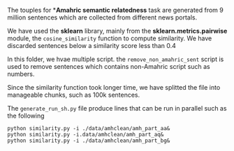 The touples for ***Amahric semantic relatedness** task are generated from 9 million sentences which are collected from different news portals.

We have used the **sklearn** library, mainly from the **sklearn.metrics.pairwise** module, the `cosine_similarity` function to compute similarity. We have discarded sentences below a similarity score less than 0.4

In this folder, we hvae multiple script. the `remove_non_amahric_sent` script is used to remove sentences which contains non-Amahric script such as numbers.


Since the similarity function took longer time, we have splitted the file into manageable chunks, such as 100k sentences.

The `generate_run_sh.py` file produce lines that can be run in parallel such as the following
```
python similarity.py -i ./data/amhclean/amh_part_aa& 
python similarity.py -i.data/amhclean/amh_part_aq&
python similarity.py -i ./data/amhclean/amh_part_bg& 

```

